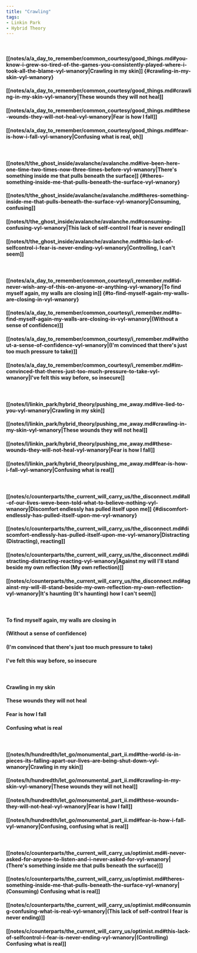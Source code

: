 ```yaml
---
title: "Crawling"
tags:
- Linkin Park
- Hybrid Theory
---
```

&nbsp;
#### [[notes/a/a_day_to_remember/common_courtesy/good_things.md#you-know-i-grew-so-tired-of-the-games-you-consistently-played-where-i-took-all-the-blame-vyl-wnanory|Crawling in my skin]] {#crawling-in-my-skin-vyl-wnanory}
#### [[notes/a/a_day_to_remember/common_courtesy/good_things.md#crawling-in-my-skin-vyl-wnanory|These wounds they will not heal]]
#### [[notes/a/a_day_to_remember/common_courtesy/good_things.md#these-wounds-they-will-not-heal-vyl-wnanory|Fear is how I fall]]
#### [[notes/a/a_day_to_remember/common_courtesy/good_things.md#fear-is-how-i-fall-vyl-wnanory|Confusing what is real, oh]]
&nbsp;
#### [[notes/t/the_ghost_inside/avalanche/avalanche.md#ive-been-here-one-time-two-times-now-three-times-before-vyl-wnanory|There's something inside me that pulls beneath the surface]] {#theres-something-inside-me-that-pulls-beneath-the-surface-vyl-wnanory}
#### [[notes/t/the_ghost_inside/avalanche/avalanche.md#theres-something-inside-me-that-pulls-beneath-the-surface-vyl-wnanory|Consuming, confusing]]
#### [[notes/t/the_ghost_inside/avalanche/avalanche.md#consuming-confusing-vyl-wnanory|This lack of self-control I fear is never ending]]
#### [[notes/t/the_ghost_inside/avalanche/avalanche.md#this-lack-of-selfcontrol-i-fear-is-never-ending-vyl-wnanory|Controlling, I can't seem]]
&nbsp;
#### [[notes/a/a_day_to_remember/common_courtesy/i_remember.md#id-never-wish-any-of-this-on-anyone-or-anything-vyl-wnanory|To find myself again, my walls are closing in]] {#to-find-myself-again-my-walls-are-closing-in-vyl-wnanory}
#### [[notes/a/a_day_to_remember/common_courtesy/i_remember.md#to-find-myself-again-my-walls-are-closing-in-vyl-wnanory|(Without a sense of confidence)]]
#### [[notes/a/a_day_to_remember/common_courtesy/i_remember.md#without-a-sense-of-confidence-vyl-wnanory|(I'm convinced that there's just too much pressure to take)]]
#### [[notes/a/a_day_to_remember/common_courtesy/i_remember.md#im-convinced-that-theres-just-too-much-pressure-to-take-vyl-wnanory|I've felt this way before, so insecure]]
&nbsp;
#### [[notes/l/linkin_park/hybrid_theory/pushing_me_away.md#ive-lied-to-you-vyl-wnanory|Crawling in my skin]]
#### [[notes/l/linkin_park/hybrid_theory/pushing_me_away.md#crawling-in-my-skin-vyl-wnanory|These wounds they will not heal]]
#### [[notes/l/linkin_park/hybrid_theory/pushing_me_away.md#these-wounds-they-will-not-heal-vyl-wnanory|Fear is how I fall]]
#### [[notes/l/linkin_park/hybrid_theory/pushing_me_away.md#fear-is-how-i-fall-vyl-wnanory|Confusing what is real]]
&nbsp;
#### [[notes/c/counterparts/the_current_will_carry_us/the_disconnect.md#all-of-our-lives-weve-been-told-what-to-believe-nothing-vyl-wnanory|Discomfort endlessly has pulled itself upon me]] {#discomfort-endlessly-has-pulled-itself-upon-me-vyl-wnanory}
#### [[notes/c/counterparts/the_current_will_carry_us/the_disconnect.md#discomfort-endlessly-has-pulled-itself-upon-me-vyl-wnanory|Distracting (Distracting), reacting]]
#### [[notes/c/counterparts/the_current_will_carry_us/the_disconnect.md#distracting-distracting-reacting-vyl-wnanory|Against my will I'll stand beside my own reflection (My own reflection)]]
#### [[notes/c/counterparts/the_current_will_carry_us/the_disconnect.md#against-my-will-ill-stand-beside-my-own-reflection-my-own-reflection-vyl-wnanory|It's haunting (It's haunting) how I can't seem]]
&nbsp;
#### To find myself again, my walls are closing in
#### (Without a sense of confidence)
#### (I'm convinced that there's just too much pressure to take)
#### I've felt this way before, so insecure
&nbsp;
#### Crawling in my skin
#### These wounds they will not heal
#### Fear is how I fall
#### Confusing what is real
&nbsp;
#### [[notes/h/hundredth/let_go/monumental_part_ii.md#the-world-is-in-pieces-its-falling-apart-our-lives-are-being-shut-down-vyl-wnanory|Crawling in my skin]]
#### [[notes/h/hundredth/let_go/monumental_part_ii.md#crawling-in-my-skin-vyl-wnanory|These wounds they will not heal]]
#### [[notes/h/hundredth/let_go/monumental_part_ii.md#these-wounds-they-will-not-heal-vyl-wnanory|Fear is how I fall]]
#### [[notes/h/hundredth/let_go/monumental_part_ii.md#fear-is-how-i-fall-vyl-wnanory|Confusing, confusing what is real]]
&nbsp;
#### [[notes/c/counterparts/the_current_will_carry_us/optimist.md#i-never-asked-for-anyone-to-listen-and-i-never-asked-for-vyl-wnanory|(There's something inside me that pulls beneath the surface)]]
#### [[notes/c/counterparts/the_current_will_carry_us/optimist.md#theres-something-inside-me-that-pulls-beneath-the-surface-vyl-wnanory|(Consuming) Confusing what is real]]
#### [[notes/c/counterparts/the_current_will_carry_us/optimist.md#consuming-confusing-what-is-real-vyl-wnanory|(This lack of self-control I fear is never ending)]]
#### [[notes/c/counterparts/the_current_will_carry_us/optimist.md#this-lack-of-selfcontrol-i-fear-is-never-ending-vyl-wnanory|(Controlling) Confusing what is real]]
